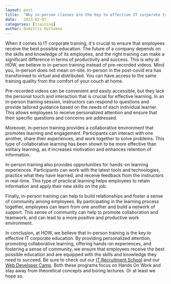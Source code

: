 ```yaml
---
layout: post
title:  "Why in-person classes are the key to effective IT corporate training"
date:   2023-02-07
categories: [training]
author: Dimitris Kotsakos
---
```


When it comes to IT corporate training, it's crucial to ensure that employees receive the best possible education. The future of a company depends on the skills and knowledge of its employees, and the right training can make a significant difference in terms of productivity and success. This is why at HOW, we believe in in-person training instead of pre-recorded videos. Mind you, in-person does not mean on-site. In-person in the post-covid era has transformed to virtual and distributed. You can have access to the same training quality from the comfort of your couch at home. 

Pre-recorded videos can be convenient and easily accessible, but they lack the personal touch and interaction that is crucial for effective learning. In an in-person training session, instructors can respond to questions and provide tailored guidance based on the needs of each individual learner. This allows employees to receive personalized attention and ensure that their specific questions and concerns are addressed.

Moreover, in-person training provides a collaborative environment that promotes learning and engagement. Participants can interact with one another, share their experiences, and work together to solve problems. This type of collaborative learning has been shown to be more effective than solitary learning, as it increases motivation and enhances retention of information.

In-person training also provides opportunities for hands-on learning experiences. Participants can work with the latest tools and technologies, practice what they have learned, and receive feedback from the instructors in real-time. This type of practical learning helps employees to retain information and apply their new skills on the job.

Finally, in-person training can help to build relationships and foster a sense of community among employees. By participating in the learning process together, employees can learn from one another and build a network of support. This sense of community can help to promote collaboration and teamwork, and can lead to a more positive and productive work environment.

In conclusion, at HOW, we believe that in-person training is the key to effective IT corporate education. By providing personalized attention, promoting collaborative learning, offering hands-on experiences, and fostering a sense of community, we ensure that employees receive the best possible education and are equipped with the skills and knowledge they need to succeed. Be sure to check out our <a href="/projects/it-recruitment-school">IT Recruitment School</a> and our <a href="/projects/web-developer-bootcamp">Web Developer Camp</a>. Both these programs focus on Hands On Work and stay away from theoretical concepts and boring lectures. Or at least we hope so. 


